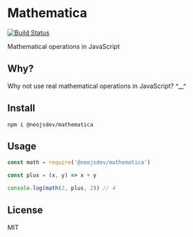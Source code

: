 # Mathematica

[![Build Status](https://travis-ci.org/neojs-dev/mathematica.svg?branch=master)](https://travis-ci.org/neojs-dev/mathematica)

Mathematical operations in JavaScript

## Why?

Why not use real mathematical operations in JavaScript? ^\_\_^

## Install

`npm i @neojsdev/mathematica`

## Usage

```javascript
const math = require('@neojsdev/mathematica')

const plus = (x, y) => x + y

console.log(math(2, plus, 2)) // 4
```

## License

MIT
